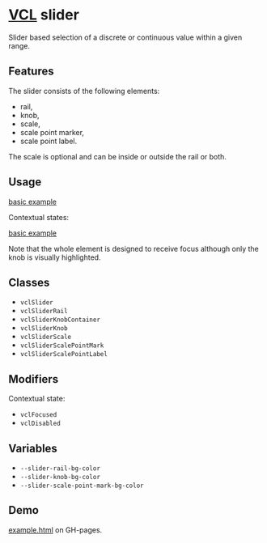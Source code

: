 # [VCL](https://github.com/vcl/vcl/doc) slider

Slider based selection of a discrete or continuous value within a given range.

## Features

The slider consists of the following elements:

- rail,
- knob,
- scale,
- scale point marker,
- scale point label.

The scale is optional and can be inside or outside the rail or both.

## Usage

[basic example](/demo/example-basic.html)

Contextual states:

[basic example](/demo/example-states.html)

Note that the whole element is designed to receive focus although only the knob
is visually highlighted.

## Classes

- `vclSlider`
- `vclSliderRail`
- `vclSliderKnobContainer`
- `vclSliderKnob`
- `vclSliderScale`
- `vclSliderScalePointMark`
- `vclSliderScalePointLabel`

## Modifiers

Contextual state:

- `vclFocused`
- `vclDisabled`

## Variables

- `--slider-rail-bg-color`
- `--slider-knob-bg-color`
- `--slider-scale-point-mark-bg-color`

## Demo

[example.html](/demo/example.html) on GH-pages.
